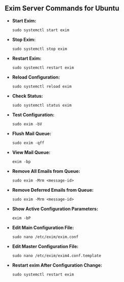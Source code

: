 ## Exim Server Commands for Ubuntu

- **Start Exim:**
  ```shell
  sudo systemctl start exim
  ```
- **Stop Exim:**
  ```shell
  sudo systemctl stop exim
  ```
- **Restart Exim:**
  ```shell
  sudo systemctl restart exim
  ```
- **Reload Configuration:**
  ```shell
  sudo systemctl reload exim
  ```
- **Check Status:**
  ```shell
  sudo systemctl status exim
  ```
- **Test Configuration:**
  ```shell
  sudo exim -bV
  ```
- **Flush Mail Queue:**
  ```shell
  sudo exim -qff
  ```
- **View Mail Queue:**
  ```shell
  exim -bp
  ```
- **Remove All Emails from Queue:**
  ```shell
  sudo exim -Mrm <message-id>
  ```
- **Remove Deferred Emails from Queue:**
  ```shell
  sudo exim -Mrm <message-id>
  ```
- **Show Active Configuration Parameters:**
  ```shell
  exim -bP
  ```
- **Edit Main Configuration File:**
  ```shell
  sudo nano /etc/exim/exim.conf
  ```
- **Edit Master Configuration File:**
  ```shell
  sudo nano /etc/exim/exim4.conf.template
  ```
- **Restart exim After Configuration Change:**
  ```shell
  sudo systemctl restart exim
  
